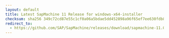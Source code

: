 ```yaml
---
layout: default
title: Latest SapMachine 11 Release for windows-x64-installer
checksum: sha256 349c72cd87e55c1cf0a06a5bdae5dd452898a96f65ef7ee630fdb8b2ac15cb65
redirect_to:
  - https://github.com/SAP/SapMachine/releases/download/sapmachine-11.0.20.1/sapmachine-jdk-11.0.20.1_windows-x64_bin.msi
---
```

